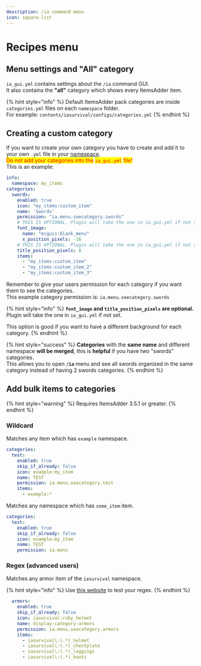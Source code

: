 ```yaml
---
description: /ia command menu
icon: square-list
---
```


# Recipes menu

## Menu settings and "All" category

`ia_gui.yml` contains settings about the `/ia` command GUI.\
It also contains the **"all"** category which shows every ItemsAdder item.

{% hint style="info" %}
Default ItemsAdder pack categories are inside `categories.yml` files on each `namespace` folder.\
For example: `contents/iasurvival/configs/categories.yml`
{% endhint %}

## Creating a custom category

If you want to create your own category you have to create and add it to your own `.yml` file in your [namespace](broken-reference).\
<mark style="color:red;">Do not add your categories into the</mark> <mark style="color:red;"></mark><mark style="color:red;">`ia_gui.yml`</mark> <mark style="color:red;"></mark><mark style="color:red;">file!</mark>\
This is an example:

```yaml
info:
  namespace: my_items
categories:
  swords:
    enabled: true
    icon: "my_items:custom_item"
    name: 'Swords'
    permission: "ia.menu.seecategory.swords"
    # THIS IS OPTIONAL. Plugin will take the one in ia_gui.yml if not set.
    font_image:
      name: "mcguis:blank_menu"
      x_position_pixels: -16
    # THIS IS OPTIONAL. Plugin will take the one in ia_gui.yml if not set.
    title_position_pixels: 0
    items:
      - "my_items:custom_item"
      - "my_items:custom_item_2"
      - "my_items:custom_item_3"
```

Remember to give your users permission for each category if you want them to see the categories.\
This example category permission is: `ia.menu.seecategory.swords`

{% hint style="info" %}
**`font_image` and `title_position_pixels` are optional.**\
Plugin will take the one in `ia_gui.yml` if not set.

This option is good if you want to have a different background for each category.
{% endhint %}

{% hint style="success" %}
**Categories** with the **same name** and different namespace **will be merged**, this is **helpful** if you have two "swords" categories.\
This allows you to open **`/ia`** menu and see all swords organized in the same category instead of having 2 swords categories.
{% endhint %}

## Add bulk items to categories

{% hint style="warning" %}
Requires ItemsAdder 3.5.1 or greater.
{% endhint %}

### Wildcard

Matches any item which has `example` namespace.

```yml
categories:
  test:
    enabled: true
    skip_if_already: false
    icon: example:my_item
    name: TEST
    permission: ia.menu.seecategory.test
    items:
      - example:*
```

Matches any namespace which has `some_item` item.

```yml
categories:
  test:
    enabled: true
    skip_if_already: false
    icon: example:my_item
    name: TEST
    permission: ia.menu
```

### Regex (advanced users)

Matches any armor item of the `iasurvival` namespace.

{% hint style="info" %}
Use [this website](https://regex101.com/) to test your regex.
{% endhint %}

```yml
  armors:
    enabled: true
    skip_if_already: false
    icon: iasurvival:ruby_helmet
    name: display-category-armors
    permission: ia.menu.seecategory.armors
    items:
      - iasurvival\:(.*)_helmet
      - iasurvival\:(.*)_chestplate
      - iasurvival\:(.*)_leggings
      - iasurvival\:(.*)_boots
```
